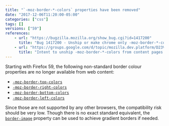 ```yaml
---
title: "`-moz-border-*-colors` properties have been removed"
date: "2017-12-06T11:20:00-05:00"
categories: ["css"]
tags: []
versions: ["59"]
references:
    - url: "https://bugzilla.mozilla.org/show_bug.cgi?id=1417200"
      title: "Bug 1417200 - Unship or make chrome only -moz-border-*-colors"
    - url: "https://groups.google.com/d/topic/mozilla.dev.platform/D23VvCJO53Q/discussion"
      title: "Intent to unship -moz-border-*-colors from content pages."
---
```

Starting with Firefox 59, the following non-standard border colour properties are no longer available from web content:

* [`-moz-border-top-colors`](https://developer.mozilla.org/en-US/docs/Web/CSS/-moz-border-top-colors)
* [`-moz-border-right-colors`](https://developer.mozilla.org/en-US/docs/Web/CSS/-moz-border-right-colors)
* [`-moz-border-bottom-colors`](https://developer.mozilla.org/en-US/docs/Web/CSS/-moz-border-bottom-colors)
* [`-moz-border-left-colors`](https://developer.mozilla.org/en-US/docs/Web/CSS/-moz-border-left-colors)

Since those are not supported by any other browsers, the compatibility risk should be very low. Though there is no exact standard equivalent, the [`border-image`](https://developer.mozilla.org/en-US/docs/Web/CSS/border-image) property can be used to achieve gradient borders if needed.
